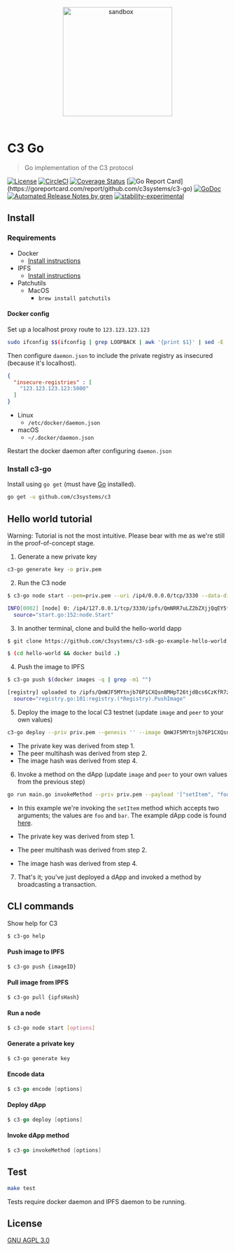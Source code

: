 <p align="center">
	<img src="https://user-images.githubusercontent.com/168240/44509676-396bab80-a667-11e8-89d1-69e8599af9af.png" width="250" alt="sandbox" />
	<br>
	<br>
</p>

# C3 Go

> Go implementation of the C3 protocol

[![License](http://img.shields.io/badge/license-GNU%20AGPL%203.0-blue.svg)](https://raw.githubusercontent.com/c3systems/c3/master/LICENSE.md) [![CircleCI](https://circleci.com/gh/c3systems/c3-go.svg?style=svg)](https://circleci.com/gh/c3systems/c3-go) [![Coverage Status](https://coveralls.io/repos/github/c3systems/c3-go/badge.svg?branch=master)](https://coveralls.io/github/c3systems/c3-go?branch=master) [![Go Report Card](https://goreportcard.com/badge/github.com/c3systems/c3-go?)](https://goreportcard.com/report/github.com/c3systems/c3-go) [![GoDoc](https://godoc.org/github.com/c3systems/c3-go?status.svg)](https://godoc.org/github.com/c3systems/c3-go) [![Automated Release Notes by gren](https://img.shields.io/badge/%F0%9F%A4%96-release%20notes-00B2EE.svg)](https://github-tools.github.io/github-release-notes/) [![stability-experimental](https://img.shields.io/badge/stability-experimental-orange.svg)](https://github.com/emersion/stability-badges#experimental)

## Install

### Requirements

- Docker
  - [Install instructions](https://docs.docker.com/install/)
- IPFS
  - [Install instructions](https://ipfs.io/docs/install/)
- Patchutils
  - MacOS
    - `brew install patchutils`

#### Docker config

Set up a localhost proxy route to `123.123.123.123`

```bash
sudo ifconfig $$(ifconfig | grep LOOPBACK | awk '{print $1}' | sed -E 's/[^a-zA-Z0-9]+//g') 123.123.123.123/24
```

Then configure `daemon.json` to include the private registry as insecured (because it's localhost).

```json
{
  "insecure-registries" : [
    "123.123.123.123:5000"
  ]
}
```

- Linux
  - `/etc/docker/daemon.json`
- macOS
  - `~/.docker/daemon.json`

Restart the docker daemon after configuring `daemon.json`

### Install c3-go

Install using `go get` (must have [Go](https://golang.org/doc/install) installed).

```bash
go get -u github.com/c3systems/c3
```

## Hello world tutorial

Warning: Tutorial is not the most intuitive. Please bear with me as we're still in the proof-of-concept stage.

1. Generate a new private key

```bash
c3-go generate key -o priv.pem
```

2. Run the C3 node

```bash
$ c3-go node start --pem=priv.pem --uri /ip4/0.0.0.0/tcp/3330 --data-dir ~/.c3

INFO[0002] [node] 0: /ip4/127.0.0.1/tcp/3330/ipfs/QmNRR7uLZ2bZXjjQqEY5fcm5BXubBEne3bkq6pYwg1QR18
  source="start.go:152:node.Start"
```

3. In another terminal, clone and build the hello-world dapp

```bash
$ git clone https://github.com/c3systems/c3-sdk-go-example-hello-world.git hello-world

$ (cd hello-world && docker build .)
```

4. Push the image to IPFS

```bash
$ c3-go push $(docker images -q | grep -m1 "")

[registry] uploaded to /ipfs/QmWJF5MYtnjb76P1CXQsn8MHpT26tjdBcs6CzKfR7zjRBm
  source="registry.go:101:registry.(*Registry).PushImage"
```

5. Deploy the image to the local C3 testnet (update `image` and `peer` to your own values)

```bash
c3-go deploy --priv priv.pem --genesis '' --image QmWJF5MYtnjb76P1CXQsn8MHpT26tjdBcs6CzKfR7zjRBm --peer "/ip4/127.0.0.1/tcp/3330/ipfs/QmZQ3cJMMjA7HUyEvsMXmN73LZ7fKsrQUmyKwsxrpecb7Z"
```

- The private key was derived from step 1.
- The peer multihash was derived from step 2.
- The image hash was derived from step 4.

6. Invoke a method on the dApp (update `image` and `peer` to your own values from the previous step)

```bash
go run main.go invokeMethod --priv priv.pem --payload '["setItem", "foo", "bar"]' --image QmWJF5MYtnjb76P1CXQsn8MHpT26tjdBcs6CzKfR7zjRBm --peer "/ip4/127.0.0.1/tcp/3330/ipfs/QmZQ3cJMMjA7HUyEvsMXmN73LZ7fKsrQUmyKwsxrpecb7Z"
```

- In this example we're invoking the `setItem` method which accepts two arguments; the values are `foo` and `bar`. The example dApp code is found [here](https://github.com/c3systems/c3-sdk-go-example-hello-world/blob/master/main.go).

- The private key was derived from step 1.
- The peer multihash was derived from step 2.
- The image hash was derived from step 4.

7. That's it; you've just deployed a dApp and invoked a method by broadcasting a transaction.

## CLI commands

Show help for C3

```bash
$ c3-go help
```

#### Push image to IPFS

```bash
$ c3-go push {imageID}
```

#### Pull image from IPFS

```bash
$ c3-go pull {ipfsHash}
```

#### Run a node

```bash
$ c3-go node start [options]
```

#### Generate a private key

```bash
$ c3-go generate key
```

#### Encode data

```go
$ c3-go encode [options]
```

#### Deploy dApp

```go
$ c3-go deploy [options]
```

#### Invoke dApp method

```go
$ c3-go invokeMethod [options]
```

## Test

```bash
make test
```

Tests require docker daemon and IPFS daemon to be running.

## License

[GNU AGPL 3.0](LICENSE)
